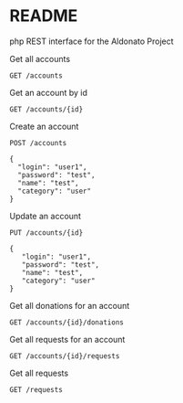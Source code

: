 # README #

php REST interface for the Aldonato Project



Get all accounts
    
    GET /accounts

Get an account by id

    GET /accounts/{id}
    
Create an account

    POST /accounts
    
    {
      "login": "user1",
      "password": "test",
      "name": "test",
      "category": "user"
    }
    
Update an account

    PUT /accounts/{id}
    
    {
       "login": "user1",
       "password": "test",
       "name": "test",
       "category": "user"
    }
    
Get all donations for an account

    GET /accounts/{id}/donations
    
Get all requests for an account

    GET /accounts/{id}/requests
    
Get all requests 

    GET /requests